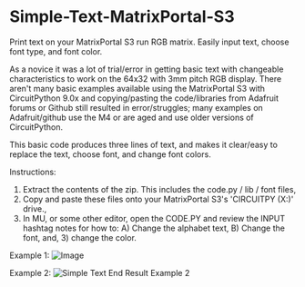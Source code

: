 # Simple-Text-MatrixPortal-S3
Print text on your MatrixPortal S3 run RGB matrix. Easily input text, choose font type, and font color. 

As a novice it was a lot of trial/error in getting basic text with changeable characteristics to work on the 64x32 with 3mm pitch RGB display. There aren't many basic examples available using the MatrixPortal S3 with CircuitPython 9.0x and copying/pasting the code/libraries from Adafruit forums or Github still resulted in error/struggles; many examples on Adafruit/github use the M4 or are aged and use older versions of CircuitPython. 

This basic code produces three lines of text, and makes it clear/easy to replace the text, choose font, and change font colors.  

Instructions:
1) Extract the contents of the zip. This includes the code.py / lib / font files, 
2) Copy and paste these files onto your MatrixPortal S3's 'CIRCUITPY (X:)' drive.,
3) In MU, or some other editor, open the CODE.PY and review the INPUT hashtag notes for how to:
   A) Change the alphabet text,
   B) Change the font, and,
   3) change the color.

Example 1:
![Image](https://github.com/user-attachments/assets/f8caeb87-3887-4cf4-8875-c5f0b15aeaa7)

Example 2:
![Simple Text End Result Example 2](https://github.com/user-attachments/assets/6d82eb6d-2530-49df-b66d-0d7f89f1959b)
